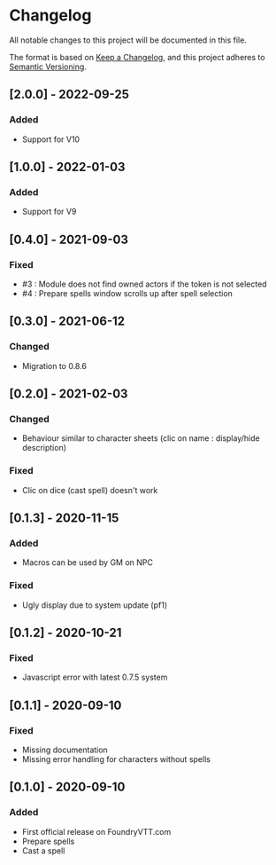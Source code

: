 # Changelog
All notable changes to this project will be documented in this file.

The format is based on [Keep a Changelog](https://keepachangelog.com/en/1.0.0/),
and this project adheres to [Semantic Versioning](https://semver.org/spec/v2.0.0.html).

## [2.0.0] - 2022-09-25
### Added
- Support for V10

## [1.0.0] - 2022-01-03
### Added
- Support for V9

## [0.4.0] - 2021-09-03
### Fixed
- #3 : Module does not find owned actors if the token is not selected
- #4 : Prepare spells window scrolls up after spell selection

## [0.3.0] - 2021-06-12
### Changed
- Migration to 0.8.6

## [0.2.0] - 2021-02-03
### Changed
- Behaviour similar to character sheets (clic on name : display/hide description)
### Fixed
- Clic on dice (cast spell) doesn't work

## [0.1.3] - 2020-11-15
### Added
- Macros can be used by GM on NPC
### Fixed
- Ugly display due to system update (pf1)

## [0.1.2] - 2020-10-21
### Fixed
- Javascript error with latest 0.7.5 system

## [0.1.1] - 2020-09-10
### Fixed
- Missing documentation
- Missing error handling for characters without spells

## [0.1.0] - 2020-09-10
### Added
- First official release on FoundryVTT.com
- Prepare spells
- Cast a spell

